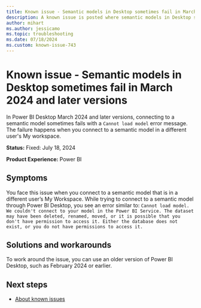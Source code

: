 ```yaml
---
title: Known issue - Semantic models in Desktop sometimes fail in March 2024 and later versions
description: A known issue is posted where semantic models in Desktop sometimes fail in March 2024 and later versions.
author: mihart
ms.author: jessicamo
ms.topic: troubleshooting  
ms.date: 07/18/2024
ms.custom: known-issue-743
---
```


# Known issue - Semantic models in Desktop sometimes fail in March 2024 and later versions

In Power BI Desktop March 2024 and later versions, connecting to a semantic model sometimes fails with a `Cannot load model` error message. The failure happens when you connect to a semantic model in a different user's My workspace.

**Status:** Fixed: July 18, 2024

**Product Experience:** Power BI

## Symptoms

You face this issue when you connect to a semantic model that is in a different user’s My Workspace. While trying to connect to a semantic model through Power BI Desktop, you see an error similar to: `Cannot load model. We couldn't connect to your model in the Power BI Service. The dataset may have been deleted, renamed, moved, or it is possible that you don't have permission to access it. Either the database does not exist, or you do not have permissions to access it.`

## Solutions and workarounds

To work around the issue, you can use an older version of Power BI Desktop, such as February 2024 or earlier.

## Next steps

- [About known issues](https://support.fabric.microsoft.com/known-issues)
